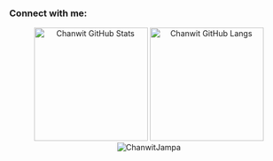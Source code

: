 <h3 align="left">Connect with me:</h3>
<p align="left">



<p align="center">
  <img alt="Chanwit GitHub Stats" height="205px" src="https://github-readme-stats.vercel.app/api?username=ChanwitJampa&theme=noctis_minimus&hide_border=true&show_icons=true&count_private=true">
  <img alt="Chanwit GitHub Langs" height="205px" src="https://github-readme-stats.vercel.app/api/top-langs/?username=ChanwitJampa&theme=noctis_minimus&hide_border=true&show_icons=true&langs_count=3">
  <img align="center" src="https://github-readme-streak-stats.herokuapp.com/?user=ChanwitJampa&" alt="ChanwitJampa" />
</p>


